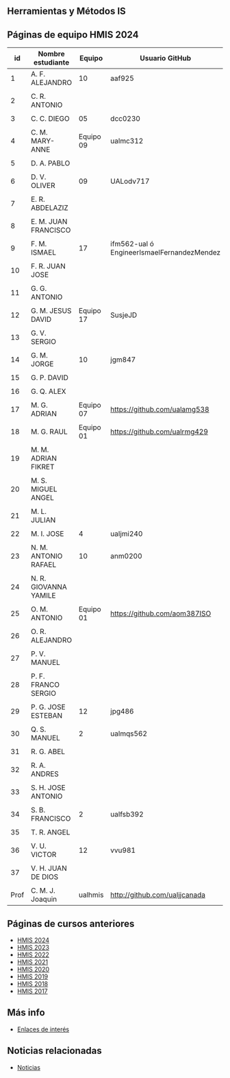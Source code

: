 ## Herramientas y Métodos IS

## Páginas de equipo HMIS 2024

| id | Nombre estudiante | Equipo | Usuario GitHub |
|----|--------------------|--------|----------------| 
| 1	 | 	A. F. ALEJANDRO	 | 10 | aaf925 |
| | | | |
| 2	 | 	C. R. ANTONIO	 |  |  |
| | | | |
| 3	 | 	C. C. DIEGO	 | 05 | dcc0230 |
| | | | |
| 4	 | 	C. M. MARY-ANNE	 | Equipo 09 | ualmc312 |
| | | | |
| 5	 | 	D. A. PABLO	 |  |  |
| | | | |
| 6	 | 	D. V. OLIVER	 | 09 | UALodv717 |
| | | | |
| 7	 | 	E. R. ABDELAZIZ	 |  |  |
| | | | |
| 8	 | 	E. M. JUAN FRANCISCO	 |  |  |
| | | | |
| 9	 | 	F. M. ISMAEL	 | 17  | ifm562-ual ó EngineerIsmaelFernandezMendez  |
| | | | |
| 10	 | 	F. R. JUAN JOSE	 |  |  |
| | | | |
| 11	 | 	G. G. ANTONIO	 |  |  |
| | | | |
| 12	 | 	G. M. JESUS DAVID	 | Equipo 17 | SusjeJD |
| | | | |
| 13	 | 	G. V. SERGIO	 |  |  |
| | | | |
| 14	 | 	G. M. JORGE	 | 10 | jgm847 |
| | | | |
| 15	 | 	G. P. DAVID	 |  |  |
| | | | |
| 16	 | 	G. Q. ALEX	 |  |  |
| | | | |
| 17	 | 	M. G. ADRIAN	 | Equipo 07 | https://github.com/ualamg538 |
| | | | |
| 18	 | 	M. G. RAUL	 | Equipo 01 | https://github.com/ualrmg429 |
| | | | |
| 19	 | 	M. M. ADRIAN FIKRET	 |  |  |
| | | | |
| 20	 | 	M. S. MIGUEL ANGEL	 |  |  |
| | | | |
| 21	 | 	M. L. JULIAN	 |  |  |
| | | | |
| 22	 | 	M. I. JOSE	 | 4 | ualjmi240 |
| | | | |
| 23	 | 	N. M. ANTONIO RAFAEL	 | 10 | anm0200 |
| | | | |
| 24	 | 	N. R. GIOVANNA YAMILE	 |  |  |
| | | | |
| 25	 | 	O. M. ANTONIO	 | Equipo 01 | https://github.com/aom387ISO |
| | | | |
| 26	 | 	O. R. ALEJANDRO	 |  |  |
| | | | |
| 27	 | 	P. V. MANUEL	 |  |  |
| | | | |
| 28	 | 	P. F. FRANCO SERGIO	 |  |  |
| | | | |
| 29	 | 	P. G. JOSE ESTEBAN	 | 12 | jpg486 |
| | | | |
| 30	 | 	Q. S. MANUEL	 | 2 | ualmqs562 |
| | | | |
| 31	 | 	R. G. ABEL	 |  |  |
| | | | |
| 32	 | 	R. A. ANDRES	 |  |  |
| | | | |
| 33	 | 	S. H. JOSE ANTONIO	 |  |  |
| | | | |
| 34	 | 	S. B. FRANCISCO	 | 2 | ualfsb392 |
| | | | |
| 35	 | 	T. R. ANGEL	 |  |  |
| | | | |
| 36	 | 	V. U. VICTOR	 | 12 | vvu981 |
| | | | |
| 37	 | 	V. H. JUAN DE DIOS	 |  |  |
| | | | |
Prof | C. M. J. Joaquin | ualhmis | http://github.com/ualjjcanada  |


## Páginas de cursos anteriores
* [HMIS 2024](index2024.md)
* [HMIS 2023](index2023.md)
* [HMIS 2022](index2022.md)
* [HMIS 2021](index2021.md)
* [HMIS 2020](index2020.md)
* [HMIS 2019](index2019.md)
* [HMIS 2018](index2018.md)
* [HMIS 2017](index2017.md)

## Más info
* [Enlaces de interés](enlaces.md)


## Noticias relacionadas
* [Noticias](noticias.md)
